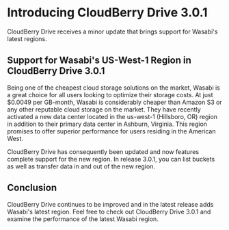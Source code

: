 # Introducing CloudBerry Drive 3.0.1

CloudBerry Drive receives a minor update that brings support for Wasabi's latest regions.

## Support for Wasabi's US-West-1 Region in CloudBerry Drive 3.0.1

Being one of the cheapest cloud storage solutions on the market, Wasabi is a great choice for all users looking to optimize their storage costs. At just $0.0049 per GB-month, Wasabi is considerably cheaper than Amazon S3 or any other reputable cloud storage on the market. They have recently activated a new data center located in the us-west-1 \(Hillsboro, OR\) region in addition to their primary data center in Ashburn, Virginia. This region promises to offer superior performance for users residing in the American West.

CloudBerry Drive has consequently been updated and now features complete support for the new region. In release 3.0.1, you can list buckets as well as transfer data in and out of the new region.

## Conclusion

CloudBerry Drive continues to be improved and in the latest release adds Wasabi's latest region. Feel free to check out CloudBerry Drive 3.0.1 and examine the performance of the latest Wasabi region.

